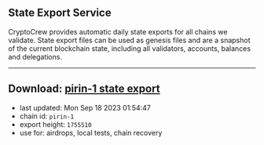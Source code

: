 ## State Export Service
CryptoCrew provides automatic daily state exports for all chains we validate. State export files can be used as genesis files and are a snapshot of the current blockchain state, including all validators, accounts, balances and delegations.

---
**Download: [pirin-1 state export](https://dl.ccvalidators.com/SERVICE/nolus/pirin-1_export_1755510.json)**
---

- last updated: Mon Sep 18 2023 01:54:47
- chain id: `pirin-1`
- export height: `1755510`
- use for: airdrops, local tests, chain recovery
